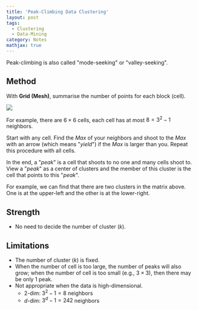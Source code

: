 ```yaml
---
title: 'Peak-Climbing Data Clustering'
layout: post
tags:
  - Clustering
  - Data-Mining
category: Notes
mathjax: true
---
```


Peak-climbing is also called "mode-seeking" or "valley-seeking".

<!--more-->

## Method

With **Grid (Mesh)**, summarise the number of points for each block (cell).

![](https://i.imgur.com/E0GUJbu.png)

For example, there are $6\times 6$ cells, each cell has at most $8=3^2-1$ neighbors.

Start with any cell.   Find the $Max$ of your neighbors and shoot to the $Max$ with an arrow (which means "_yield_") if the $Max$ is larger than you.   Repeat this procedure with all cells.

In the end, a "_peak_" is a cell that shoots to no one and  many cells shoot to.   View a "_peak_" as a center of clusters and the member of this cluster is the cell that points to this "_peak_".

For example, we can find that there are two clusters in the matrix above.   One is at the upper-left and the other is at the lower-right.


## Strength

- No need to decide the number of cluster ($k$).

## Limitations

- The number of cluster ($k$) is fixed.
- When the number of cell is too large, the number of peaks will also grow; when the number of cell is too small (e.g., $3 \times 3$), then there may be only 1 peak.
- Not appropriate when the data is high-dimensional.
    - 2-dim: $3^2 -1=8$ neighbors
    - $d$-dim: $3^d- 1=242$ neighbors